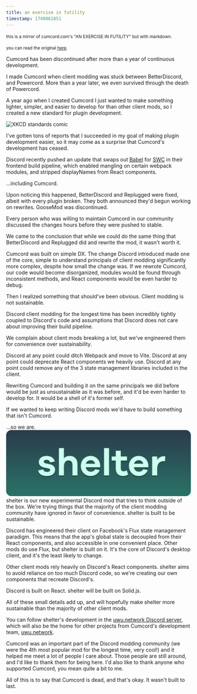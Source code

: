 ```yaml
---
title: an exercise in futility
timestamp: 1740861851
---
```


<small>
this is a mirror of cumcord.com's "AN EXERCISE IN FUTILITY" but with markdown.

you can read the original [here](https://web.archive.org/web/20221118170800/https://cumcord.com/an-exercise-in-futility).
</small>

Cumcord has been discontinued after more than a year of continuous development.

I made Cumcord when client modding was stuck between BetterDiscord, and Powercord. More than a year later, we even survived through the death of Powercord.


A year ago when I created Cumcord I just wanted to make something lighter, simpler, and easier to develop for than other client mods, so I created a new standard for plugin development. 

![XKCD standards comic](https://imgs.xkcd.com/comics/standards.png)

I've gotten tons of reports that I succeeded in my goal of making plugin development easier, so it may come as a surprise that Cumcord's development has ceased. 

Discord recently pushed an update that swaps out [Babel](https://web.archive.org/web/20221118170800/https://babel.dev/) for [SWC](https://web.archive.org/web/20221118170800/https://swc.rs/) in their frontend build pipeline, which enabled mangling on certain webpack modules, and stripped displayNames from React components. 

...including Cumcord.

Upon noticing this happened, BetterDiscord and Replugged were fixed, albeit with every plugin broken. They both announced they'd begun working on rewrites. GooseMod was discontinued. 

Every person who was willing to maintain Cumcord in our community discussed the changes hours before they were pushed to stable.

We came to the conclusion that while we could do the same thing that BetterDiscord and Replugged did and rewrite the mod, it wasn't worth it.

Cumcord was built on simple DX. The change Discord introduced made one of the core, simple to understand principals of client modding significantly more complex, despite how small the change was. If we rewrote Cumcord, our code would become disorganized, modules would be found through inconsistent methods, and React components would be even harder to debug.

Then I realized something that should've been obvious. Client modding is not sustainable.

Discord client modding for the longest time has been incredibly tightly coupled to Discord's code and assumptions that Discord does not care about improving their build pipeline.

We complain about client mods breaking a lot, but we've engineered them for convenience over sustainability.

Discord at any point could ditch Webpack and move to Vite. Discord at any point could deprecate React components we heavily use. Discord at any point could remove any of the 3 state management libraries included in the client.

Rewriting Cumcord and building it on the same principals we did before would be just as unsustainable as it was before, and it'd be even harder to develop for. It would be a shell of it's former self.

If we wanted to keep writing Discord mods we'd have to build something that isn't Cumcord.

...so we are.
![shelter logo](https://raw.githubusercontent.com/uwu/shelter/main/packages/shelter-assets/svg/banner.svg)
shelter is our new experimental Discord mod that tries to think outside of the box. We're trying things that the majority of the client modding community have ignored in favor of convenience. shelter is built to be sustainable.

Discord has engineered their client on Facebook's Flux state management paradigm. This means that the app's global state is decoupled from their React components, and also accessible in one convenient place. Other mods do use Flux, but shelter is built on it. It's the core of Discord's desktop client, and it's the least likely to change.

Other client mods rely heavily on Discord's React components. shelter aims to avoid reliance on too much Discord code, so we're creating our own components that recreate Discord's.

Discord is built on React. shelter will be built on Solid.js.

All of these small details add up, and will hopefully make shelter more sustainable than the majority of other client mods. 

You can follow shelter's development in the [uwu.network Discord server](https://web.archive.org/web/20221118170800/https://discord.gg/FhHQQrVs7U), which will also be the home for other projects from Cumcord's development team, [uwu.network](https://web.archive.org/web/20221118170800/https://uwu.network/).

Cumcord was an important part of the Discord modding community (we were the 4th most popular mod for the longest time, very cool!) and it helped me meet a lot of people I care about. Those people are still around, and I'd like to thank them for being here. I'd also like to thank anyone who supported Cumcord, you mean quite a bit to me. 

All of this is to say that Cumcord is dead, and that's okay. It wasn't built to last. 